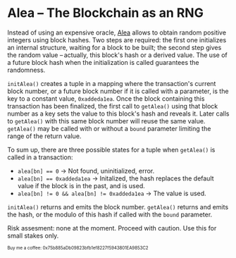 # Alea – The Blockchain as an RNG

Instead of using an expensive oracle, [Alea](https://en.wiktionary.org/wiki/alea#Latin) allows to obtain random positive integers using block hashes. Two steps are required: the first one initializes an internal structure, waiting for a block to be built; the second step gives the random value – actually, this block's hash or a derived value. The use of a future block hash when the initialization is called guarantees the randomness.

`initAlea()` creates a tuple in a mapping where the transaction's current block number, or a future block number if it is called with a parameter, is the key to a constant value, `0xaddeda1ea`. Once the block containing this transaction has been finalized, the first call to `getAlea()` using that block number as a key sets the value to this block's hash and reveals it. Later calls to `getAlea()` with this same block number will reuse the same value. `getAlea()` may be called with or without a `bound` parameter limiting the range of the return value. 

To sum up, there are three possible states for a tuple when `getAlea()` is called in a transaction:
- `alea[bn] == 0` → Not found, uninitialized, error.
- `alea[bn] == 0xaddeda1ea` → Initalized, the hash replaces the default value if the block is in the past, and is used.
- `alea[bn] != 0 && alea[bn] != 0xaddeda1ea` → The value is used.

`initAlea()` returns and emits the block number. `getAlea()` returns and emits the hash, or the modulo of this hash if called with the `bound` parameter.

Risk assesment: none at the moment. Proceed with caution. Use this for small stakes only. 

<sub><sup>Buy me a coffee: 0x75b885aDb09823bfb1ef8227f5943801EA9853C2</sup></sub>
